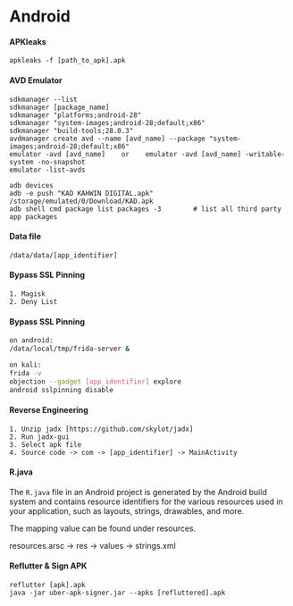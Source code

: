 # Android

#### APKleaks

```
apkleaks -f [path_to_apk].apk
```

#### AVD Emulator

```
sdkmanager --list
sdkmanager [package_name]
sdkmanager "platforms;android-28"
sdkmanager "system-images;android-28;default;x86"
sdkmanager "build-tools;28.0.3"
avdmanager create avd --name [avd_name] --package "system-images;android-28;default;x86"
emulator -avd [avd_name]    or    emulator -avd [avd_name] -writable-system -no-snapshot
emulator -list-avds

adb devices
adb -e push "KAD KAHWIN DIGITAL.apk" /storage/emulated/0/Download/KAD.apk
adb shell cmd package list packages -3        # list all third party app packages
```

#### Data file

```
/data/data/[app_identifier]
```

#### Bypass SSL Pinning

```
1. Magisk
2. Deny List
```

#### Bypass SSL Pinning

```bash
on android:
/data/local/tmp/frida-server &

on kali:
frida -v
objection --gadget [app_identifier] explore
android sslpinning disable
```

#### Reverse Engineering

```
1. Unzip jadx [https://github.com/skylot/jadx]
2. Run jadx-gui
3. Select apk file
4. Source code -> com -> [app_identifier] -> MainActivity
```

#### R.java

The `R.java` file in an Android project is generated by the Android build system and contains resource identifiers for the various resources used in your application, such as layouts, strings, drawables, and more.

The mapping value can be found under resources.

resources.arsc -> res -> values -> strings.xml

#### Reflutter & Sign APK

```
reflutter [apk].apk
java -jar uber-apk-signer.jar --apks [refluttered].apk
```
